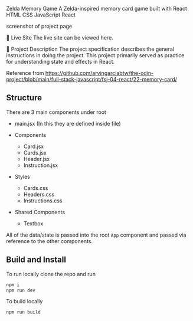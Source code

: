 Zelda  Memory Game
A Zelda-inspired memory card game built with React
HTML CSS JavaScript React

screenshot of project page

🚀 Live Site
The live site can be viewed here.

📝 Project Description
The project specification describes the general instructions in doing the project. This project primarily served as practice for understanding state and effects in React.

Reference from https://github.com/arvingarciabtw/the-odin-project/blob/main/full-stack-javascript/fsj-04-react/22-memory-card/

## Structure

There are 3 main components under root

- main.jsx (In this they are defined inside file)
- Components
  - Card.jsx
  - Cards.jsx
  - Header.jsx
  - Instruction.jsx
- Styles
  - Cards.css
  - Headers.css
  - Instructions.css

- Shared Components
  - Textbox

All of the data/state is passed into the root `App` component and passed via reference to the other components.

## Build and Install

To run locally clone the repo and run

```bash
npm i
npm run dev
```

To build locally 

```bash
npm run build
```